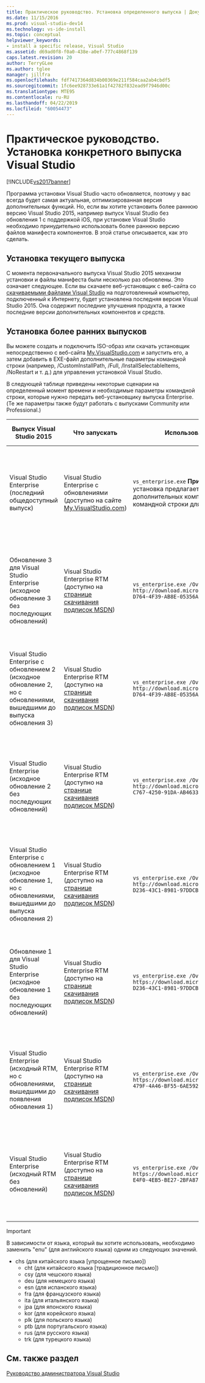 ```yaml
---
title: Практическое руководство. Установка определенного выпуска | Документация Майкрософт
ms.date: 11/15/2016
ms.prod: visual-studio-dev14
ms.technology: vs-ide-install
ms.topic: conceptual
helpviewer_keywords:
- install a specific release, Visual Studio
ms.assetid: d69ad0f8-f0a0-438e-a0ef-777c4868f139
caps.latest.revision: 20
author: TerryGLee
ms.author: tglee
manager: jillfra
ms.openlocfilehash: fdf7417364d834b00369e211f584caa2ab4cbdf5
ms.sourcegitcommit: 1fc6ee928733e61a1f42782f832ead9f7946d00c
ms.translationtype: MTE95
ms.contentlocale: ru-RU
ms.lasthandoff: 04/22/2019
ms.locfileid: "60054473"
---
```

# <a name="how-to-install-a-specific-release-of-visual-studio"></a>Практическое руководство. Установка конкретного выпуска Visual Studio
[!INCLUDE[vs2017banner](../includes/vs2017banner.md)]

Программа установки Visual Studio часто обновляется, поэтому у вас всегда будет самая актуальная, оптимизированная версия дополнительных функций.  Но, если вы хотите установить более раннюю версию Visual Studio 2015, например выпуск Visual Studio без обновления 1 с поддержкой iOS, при установке Visual Studio необходимо принудительно использовать более раннюю версию файлов манифеста компонентов. В этой статье описывается, как это сделать.

## <a name="installing-the-current-release"></a>Установка текущего выпуска
 С момента первоначального выпуска Visual Studio 2015 механизм установки и файлы манифеста были несколько раз обновлены.  Это означает следующее. Если вы скачаете веб-установщик с веб-сайта со [скачиваемыми файлами Visual Studio](https://www.visualstudio.com/downloads/download-visual-studio-vs) на подготовленный компьютер, подключенный к Интернету, будет установлена последняя версия Visual Studio 2015. Она содержит последние улучшения продукта, а также последние версии дополнительных компонентов и средств.

## <a name="installing-earlier-releases"></a>Установка более ранних выпусков
 Вы можете создать и подключить ISO-образ или скачать установщик непосредственно с веб-сайта [My.VisualStudio.com](https://my.visualstudio.com/downloads?q=visual%20studio%20enterprise%202015) и запустить его, а затем добавить в EXE-файл дополнительные параметры командной строки (например, /CustomInstallPath, /Full, /InstallSelectableItems, /NoRestart и т. д.) для управления установкой Visual Studio.

 В следующей таблице приведены некоторые сценарии на определенный момент времени и необходимые параметры командной строки, которые нужно передать веб-установщику выпуска Enterprise. (Те же параметры также будут работать с выпусками Community или Professional.)

|Выпуск Visual Studio 2015|Что запускать|Использование командной строки|Что делает программа установки|
|--------------------------------|-----------------|--------------------------|---------------------|
|Visual Studio Enterprise (последний общедоступный выпуск)|Visual Studio Enterprise с обновлениями (доступно на сайте [My.VisualStudio.com](https://my.visualstudio.com/downloads?q=visual%20studio%20enterprise%202015))|`vs_enterprise.exe` **Примечание.** По умолчанию эта установка предлагает последние версии дополнительных компонентов, поэтому параметры командной строки для нее не требуются.|Программа установки Visual Studio будет использовать последнюю версию файла feed.xml и установит последние файлы|
|Обновление 3 для Visual Studio Enterprise (исходное обновление 3 без последующих обновлений)|Visual Studio Enterprise RTM (доступно на [странице скачивания подписок MSDN](https://msdn.microsoft.com/subscriptions/downloads/))|`vs_enterprise.exe /OverrideFeedURI http://download.microsoft.com/download/6/B/B/6BBD3561-D764-4F39-AB8E-05356A122545/20160628.2/enu/feed.xml`|Программа установки Visual Studio будет использовать версию файла feed.xml, которая была доступной на момент выпуска обновления 3|
|Visual Studio Enterprise с обновлением 2 (исходное обновление 2, но с обновлениями, вышедшими до выпуска обновления 3)|Visual Studio Enterprise RTM (доступно на [странице скачивания подписок MSDN](https://msdn.microsoft.com/subscriptions/downloads/))|`vs_enterprise.exe /OverrideFeedURI http://download.microsoft.com/download/6/B/B/6BBD3561-D764-4F39-AB8E-05356A122545/20160620.2/enu/feed.xml`|Программа установки Visual Studio будет использовать версию файла feed.xml, которая была текущей до выпуска обновления 3|
|Visual Studio Enterprise (исходное обновление 2 без последующих обновлений)|Visual Studio Enterprise RTM (доступно на [странице скачивания подписок MSDN](https://msdn.microsoft.com/subscriptions/downloads/))|`vs_enterprise.exe /OverrideFeedURI http://download.microsoft.com/download/0/6/B/06BB0C5C-C767-4250-91DA-AB463377597E/20160405.3/enu/feed.xml`|Программа установки Visual Studio будет использовать версию файла feed.xml, которая была доступной на момент выпуска обновления 2|
|Visual Studio Enterprise с обновлением 1 (исходное обновление 1, но с обновлениями, вышедшими до выпуска обновления 2)|Visual Studio Enterprise RTM (доступно на [странице скачивания подписок MSDN](https://msdn.microsoft.com/subscriptions/downloads/))|`vs_enterprise.exe /OverrideFeedURI http://download.microsoft.com/download/3/2/A/32A1974F-D236-43C1-8981-97DDCBAEF14A/20160225.3/enu/feed.xml`|Программа установки Visual Studio будет использовать версию файла feed.xml, которая была текущей до выпуска обновления 2|
|Обновление 1 для Visual Studio Enterprise (исходное обновление 1 без последующих обновлений)|Visual Studio Enterprise RTM (доступно на [странице скачивания подписок MSDN](https://msdn.microsoft.com/subscriptions/downloads/))|`vs_enterprise.exe /OverrideFeedURI https://download.microsoft.com/download/3/2/A/32A1974F-D236-43C1-8981-97DDCBAEF14A/20151201.1/enu/feed.xml`|Программа установки Visual Studio будет использовать версию файла feed.xml, которая была доступной на момент выпуска обновления 1|
|Visual Studio Enterprise (исходный RTM, но с обновлениями, вышедшими до появления обновления 1)|Visual Studio Enterprise RTM (доступно на  [странице скачивания подписок MSDN](https://msdn.microsoft.com/subscriptions/downloads/))|`vs_enterprise.exe /OverrideFeedURI https://download.microsoft.com/download/3/6/1/36188D5F-479F-4A46-BF55-6AE5928D1EBB/20151102.3/enu/feed.xml`|Программа установки Visual Studio будет использовать версию файла feed.xml, которая была текущей до выпуска обновления 1|
|Visual Studio Enterprise (исходный RTM без обновлений)|Visual Studio Enterprise RTM (доступно на [странице скачивания подписок MSDN](https://msdn.microsoft.com/subscriptions/downloads/))|`vs_enterprise.exe /OverrideFeedURI https://download.microsoft.com/download/5/7/B/57BF5016-E4F0-4EB5-BE27-2BFA87E7723F/20150713.1/enu/feed.xml`|Программа установки Visual Studio будет использовать версию файла feed.xml, которая была доступной на момент выпуска RTM|

> [!IMPORTANT]
>  В зависимости от языка, который вы хотите использовать, необходимо заменить "enu" (для английского языка) одним из следующих значений.
>
> - chs (для китайского языка [упрощенное письмо])
>   - cht (для китайского языка [традиционное письмо])
>   - csy (для чешского языка)
>   - deu (для немецкого языка)
>   - esn (для испанского языка)
>   - fra (для французского языка)
>   - ita (для итальянского языка)
>   - jpa (для японского языка)
>   - kor (для корейского языка)
>   - plk (для польского языка)
>   - ptb (для португальского языка)
>   - rus (для русского языка)
>   - trk (для турецкого языка)

## <a name="see-also"></a>См. также раздел
 [Руководство администратора Visual Studio](../install/visual-studio-administrator-guide.md)